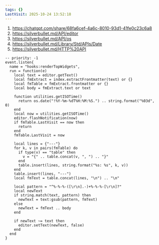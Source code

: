 ```yaml
---
tags: {}
LastVisit: 2025-10-24 13:52:18
---
```


1. https://chatgpt.com/share/68fa6cef-4a6c-8010-93d1-41fe0c23c6a8
2. https://silverbullet.md/API/editor
3. https://silverbullet.md/API/os
4. https://silverbullet.md/Library/Std/APIs/Date
5. https://silverbullet.md/HTTP%20API

```space-lua
-- priority: -1
event.listen{
  name = "hooks:renderTopWidgets",
  run = function(e)
    local text = editor.getText()
    local fmExtract = index.extractFrontmatter(text) or {}
    local fmTable = fmExtract.frontmatter or {}
    local body = fmExtract.text or text

    function utilities.getISOTime()
      return os.date("!%Y-%m-%dT%H:%M:%S.") .. string.format("%03d", 0)
    end
    local now = utilities.getISOTime()
    editor.flashNotification(now)
    if fmTable.LastVisit == now then
      return
    end
    fmTable.LastVisit = now

    local lines = {"---"}
    for k, v in pairs(fmTable) do
      if type(v) == "table" then
        v = "{" .. table.concat(v, ", ") .. "}"
      end
      table.insert(lines, string.format("%s: %s", k, v))
    end
    table.insert(lines, "---")
    local fmText = table.concat(lines, "\n") .. "\n"

    local pattern = "^%-%-%-([\r\n].-)+%-%-%-[\r\n]?"
    local newText
    if string.match(text, pattern) then
      newText = text:gsub(pattern, fmText)
    else
      newText = fmText .. body
    end

    if newText ~= text then
      editor.setText(newText, false)
    end
  end
}
```

